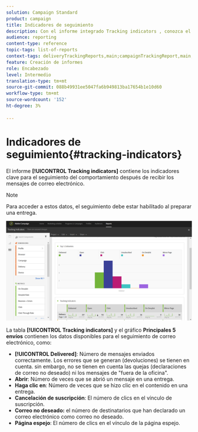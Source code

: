 ```yaml
---
solution: Campaign Standard
product: campaign
title: Indicadores de seguimiento
description: Con el informe integrado Tracking indicators , conozca el comportamiento de sus clientes cuando reciben mensajes de correo electrónico.
audience: reporting
content-type: reference
topic-tags: list-of-reports
context-tags: deliveryTrackingReports,main;campaignTrackingReport,main;programTrackingReport,main
feature: Creación de informes
role: Encabezado
level: Intermedio
translation-type: tm+mt
source-git-commit: 088b49931ee5047fa6b949813ba17654b1e10d60
workflow-type: tm+mt
source-wordcount: '152'
ht-degree: 3%

---
```



# Indicadores de seguimiento{#tracking-indicators}

El informe **[!UICONTROL Tracking indicators]** contiene los indicadores clave para el seguimiento del comportamiento después de recibir los mensajes de correo electrónico.

>[!NOTE]
>
>Para acceder a estos datos, el seguimiento debe estar habilitado al preparar una entrega.

![](assets/delivery_reports_2.png)

La tabla **[!UICONTROL Tracking indicators]** y el gráfico **Principales 5 envíos** contienen los datos disponibles para el seguimiento de correo electrónico, como:

* **[!UICONTROL Delivered]**: Número de mensajes enviados correctamente. Los errores que se generan (devoluciones) se tienen en cuenta. sin embargo, no se tienen en cuenta las quejas (declaraciones de correo no deseado) ni los mensajes de &quot;fuera de la oficina&quot;.
* **Abrir**: Número de veces que se abrió un mensaje en una entrega.
* **Haga clic en**: Número de veces que se hizo clic en el contenido en una entrega.
* **Cancelación de suscripción**: El número de clics en el vínculo de suscripción.
* **Correo no deseado:** el número de destinatarios que han declarado un correo electrónico como correo no deseado.
* **Página espejo**: El número de clics en el vínculo de la página espejo.

